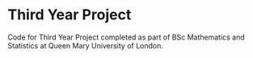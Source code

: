 # Third Year Project

Code for Third Year Project completed as part of BSc Mathematics and Statistics at Queen Mary University of London. 
